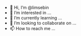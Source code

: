- 👋 Hi, I’m @limsebin
- 👀 I’m interested in ...
- 🌱 I’m currently learning ...
- 💞️ I’m looking to collaborate on ...
- 📫 How to reach me ...

<!---
limsebin/limsebin is a ✨ special ✨ repository because its `README.md` (this file) appears on your GitHub profile.
You can click the Preview link to take a look at your changes.
--->
